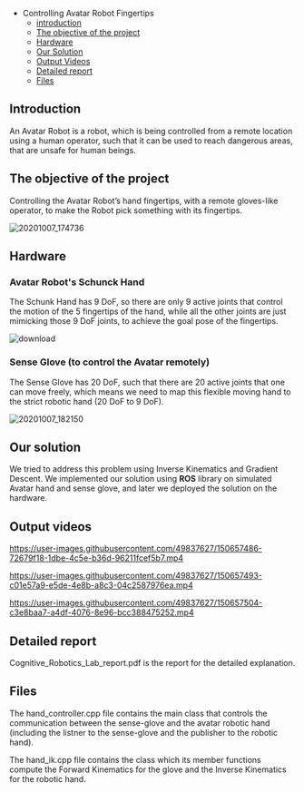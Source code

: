 - Controlling Avatar Robot Fingertips
  - [introduction](#introduction)
  - [The objective of the project](#the-objective-of-the-project)
  - [Hardware](#hardware)
  - [Our Solution](#our-solution)
  - [Output Videos](#output-videos)
  - [Detailed report](#detailed-report)
  - [Files](#files)

## Introduction
An Avatar Robot is a robot, which is being controlled from a remote
location using a human operator, such that it can be used to reach dangerous
areas, that are unsafe for human beings.

## The objective of the project
Controlling the Avatar Robot’s hand fingertips, with a remote gloves-like operator, to make the Robot pick something with its fingertips.

![20201007_174736](https://user-images.githubusercontent.com/49837627/150657463-27f3529f-ed74-4da1-a0c5-a2d3c3a42ae5.jpg)

## Hardware
### Avatar Robot's Schunck Hand
The Schunk Hand has 9 DoF, so there are only 9 active joints that control the motion of the 5 fingertips of the hand, while all the other joints are just mimicking those 9 DoF joints, to achieve the goal pose of the fingertips.

![download](https://user-images.githubusercontent.com/49837627/150656795-4d56b38f-83b7-4c52-b12d-48e72901dee3.jpeg)

### Sense Glove (to control the Avatar remotely)
The Sense Glove has 20 DoF, such that there are 20 active joints that one can move freely, which means we need to map this flexible moving hand to the strict robotic hand (20 DoF to 9 DoF).

![20201007_182150](https://user-images.githubusercontent.com/49837627/150656834-5ad76ab4-6bc4-4283-a8f1-e44c247a7bb8.jpg)

## Our solution
We tried to address this problem using Inverse Kinematics and Gradient Descent. We implemented our solution using **ROS** library on simulated Avatar hand and sense glove, and later we deployed the solution on the hardware.

## Output videos
https://user-images.githubusercontent.com/49837627/150657486-72679f18-1dbe-4c5e-b36d-96211fcef5b7.mp4

https://user-images.githubusercontent.com/49837627/150657493-c01e57a9-e5de-4e8b-a8c3-04c2587976ea.mp4

https://user-images.githubusercontent.com/49837627/150657504-c3e8baa7-a4df-4076-8e96-bcc388475252.mp4

## Detailed report
Cognitive_Robotics_Lab_report.pdf is the report for the detailed explanation.

## Files
The hand_controller.cpp file contains the main class that controls the communication between the sense-glove and the avatar robotic hand (including the listner to the sense-glove and the publisher to the robotic hand).

The hand_ik.cpp file contains the class which its member functions compute the Forward Kinematics for the glove and the Inverse Kinematics for the robotic hand.
